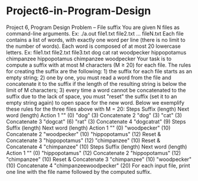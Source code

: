 # Project6-in-Program-Design
Project 6, Program Design Problem – File suffix You are given N files as command-line arguments. Ex: ./a.out file1.txt file2.txt … fileN.txt Each file contains a list of words, with exactly one word per line (there is no limit to the number of words). Each word is composed of at most 20 lowercase letters. Ex: file1.txt file2.txt file3.txt dog cat rat woodpecker hippopotamus chimpanzee hippopotamus chimpanzee woodpecker Your task is to compute a suffix with at most M characters (M ≥ 20) for each file. The rules for creating the suffix are the following: 1) the suffix for each file starts as an empty string; 2) one by one, you must read a word from the file and concatenate it to the suffix if the length of the resulting string is below the limit of M characters; 3) every time a word cannot be concatenated to the suffix due to the lack of space, you must "reset" the suffix (set it to an empty string again) to open space for the new word. Below we exemplify these rules for the three files above with M = 20: Steps Suffix (length) Next word (length) Action 1 "" (0) "dog" (3) Concatenate 2 "dog" (3) "cat" (3) Concatenate 3 "dogcat" (6) "rat" (3) Concatenate 4 "dogcatrat" (9) Steps Suffix (length) Next word (length) Action 1 "" (0) "woodpecker" (10) Concatenate 2 "woodpecker" (10) "hippopotamus" (12) Reset &amp; Concatenate 3 "hippopotamus" (12) "chimpanzee" (10) Reset &amp; Concatenate 4 "chimpanzee" (10) Steps Suffix (length) Next word (length) Action 1 "" (0) "hippopotamus" (12) Concatenate 2 "hippopotamus" (12) "chimpanzee" (10) Reset &amp; Concatenate 3 "chimpanzee" (10) "woodpecker" (10) Concatenate 4 "chimpanzeewoodpecker" (20) For each input file, print one line with the file name followed by the computed suffix.
